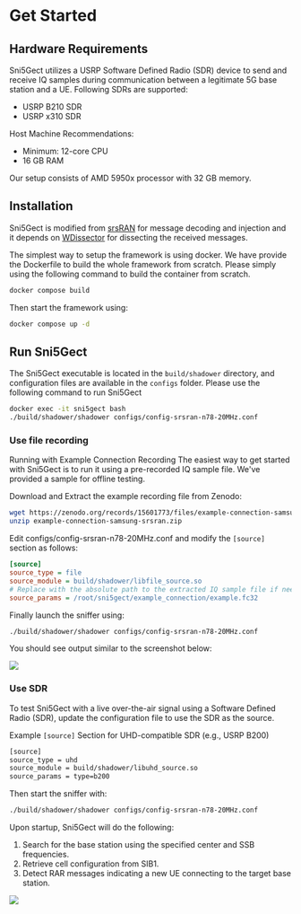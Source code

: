 # Get Started
## Hardware Requirements
Sni5Gect utilizes a USRP Software Defined Radio (SDR) device to send and receive IQ samples during communication between a legitimate 5G base station and a UE. Following SDRs are supported:
- USRP B210 SDR
- USRP x310 SDR

Host Machine Recommendations:
- Minimum: 12-core CPU
- 16 GB RAM

Our setup consists of AMD 5950x processor with 32 GB memory.

## Installation
Sni5Gect is modified from [srsRAN](https://github.com/srsran/srsRAN_4G) for message decoding and injection and it depends on [WDissector](https://github.com/asset-group/5ghoul-5g-nr-attacks) for dissecting the received messages.

The simplest way to setup the framework is using docker. We have provide the Dockerfile to build the whole framework from scratch. Please simply using the following command to build the container from scratch.
```bash
docker compose build
```

Then start the framework using:
```bash
docker compose up -d
```

## Run Sni5Gect
The Sni5Gect executable is located in the `build/shadower` directory, and configuration files are available in the `configs` folder.
Please use the following command to run Sni5Gect

```bash
docker exec -it sni5gect bash
./build/shadower/shadower configs/config-srsran-n78-20MHz.conf
```

### Use file recording
Running with Example Connection Recording
The easiest way to get started with Sni5Gect is to run it using a pre-recorded IQ sample file. We've provided a sample for offline testing.

Download and Extract the example recording file from Zenodo:
```bash
wget https://zenodo.org/records/15601773/files/example-connection-samsung-srsran.zip
unzip example-connection-samsung-srsran.zip
```

Edit configs/config-srsran-n78-20MHz.conf and modify the `[source]` section as follows:

```ini
[source]
source_type = file
source_module = build/shadower/libfile_source.so
# Replace with the absolute path to the extracted IQ sample file if needed
source_params = /root/sni5gect/example_connection/example.fc32  
```

Finally launch the sniffer using:

```bash
./build/shadower/shadower configs/config-srsran-n78-20MHz.conf
```

You should see output similar to the screenshot below:

<img src="https://raw.githubusercontent.com/asset-group/Sni5Gect-5GNR-sniffing-and-exploitation/main/images/example_recording.png"/>

### Use SDR

To test Sni5Gect with a live over-the-air signal using a Software Defined Radio (SDR), update the configuration file to use the SDR as the source.

Example `[source]` Section for UHD-compatible SDR (e.g., USRP B200)
```bash
[source]
source_type = uhd
source_module = build/shadower/libuhd_source.so
source_params = type=b200
```

Then start the sniffer with:
```bash
./build/shadower/shadower configs/config-srsran-n78-20MHz.conf
```
Upon startup, Sni5Gect will do the following:

1. Search for the base station using the specified center and SSB frequencies.
2. Retrieve cell configuration from SIB1.
3. Detect RAR messages indicating a new UE connecting to the target base station.

<img src="https://raw.githubusercontent.com/asset-group/Sni5Gect-5GNR-sniffing-and-exploitation/main/images/sni5gect-waiting-for-UE.png"/>